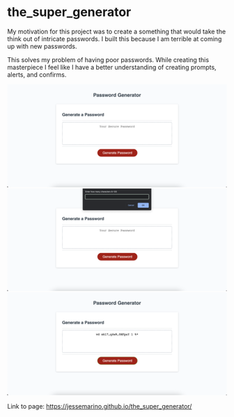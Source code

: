 # the_super_generator

My motivation for this project was to create a something that would take the think out of intricate passwords. I built this because I am terrible at coming up with new passwords. 

This solves my problem of having poor passwords. While creating this masterpiece I feel like I have a better understanding of creating prompts, alerts, and confirms. 

 ![When you first enter](assets/images/1.png)
 ![When you first enter](assets/images/2.png)
 ![When you first enter](assets/images/3.png)

 Link to page: https://jessemarino.github.io/the_super_generator/
 